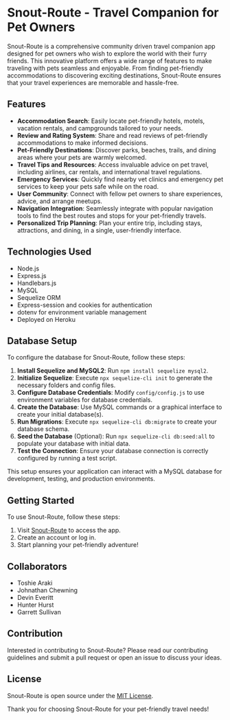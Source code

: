 # Snout-Route - Travel Companion for Pet Owners

Snout-Route is a comprehensive community driven travel companion app designed for pet owners who wish to explore the world with their furry friends. This innovative platform offers a wide range of features to make traveling with pets seamless and enjoyable. From finding pet-friendly accommodations to discovering exciting destinations, Snout-Route ensures that your travel experiences are memorable and hassle-free.

## Features

- **Accommodation Search**: Easily locate pet-friendly hotels, motels, vacation rentals, and campgrounds tailored to your needs.
- **Review and Rating System**: Share and read reviews of pet-friendly accommodations to make informed decisions.
- **Pet-Friendly Destinations**: Discover parks, beaches, trails, and dining areas where your pets are warmly welcomed.
- **Travel Tips and Resources**: Access invaluable advice on pet travel, including airlines, car rentals, and international travel regulations.
- **Emergency Services**: Quickly find nearby vet clinics and emergency pet services to keep your pets safe while on the road.
- **User Community**: Connect with fellow pet owners to share experiences, advice, and arrange meetups.
- **Navigation Integration**: Seamlessly integrate with popular navigation tools to find the best routes and stops for your pet-friendly travels.
- **Personalized Trip Planning**: Plan your entire trip, including stays, attractions, and dining, in a single, user-friendly interface.

## Technologies Used

- Node.js
- Express.js
- Handlebars.js
- MySQL
- Sequelize ORM
- Express-session and cookies for authentication
- dotenv for environment variable management
- Deployed on Heroku

## Database Setup

To configure the database for Snout-Route, follow these steps:

1. **Install Sequelize and MySQL2**: Run `npm install sequelize mysql2`.
2. **Initialize Sequelize**: Execute `npx sequelize-cli init` to generate the necessary folders and config files.
3. **Configure Database Credentials**: Modify `config/config.js` to use environment variables for database credentials.
4. **Create the Database**: Use MySQL commands or a graphical interface to create your initial database(s).
5. **Run Migrations**: Execute `npx sequelize-cli db:migrate` to create your database schema.
6. **Seed the Database** (Optional): Run `npx sequelize-cli db:seed:all` to populate your database with initial data.
7. **Test the Connection**: Ensure your database connection is correctly configured by running a test script.

This setup ensures your application can interact with a MySQL database for development, testing, and production environments.


## Getting Started

To use Snout-Route, follow these steps:

1. Visit [Snout-Route](#) to access the app.
2. Create an account or log in.
3. Start planning your pet-friendly adventure!

## Collaborators

- Toshie Araki
- Johnathan Chewning
- Devin Everitt
- Hunter Hurst
- Garrett Sullivan

## Contribution

Interested in contributing to Snout-Route? Please read our contributing guidelines and submit a pull request or open an issue to discuss your ideas.

## License

Snout-Route is open source under the [MIT License](LICENSE).

Thank you for choosing Snout-Route for your pet-friendly travel needs!
